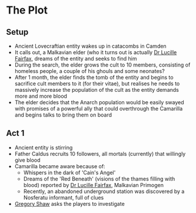 # The Plot

## Setup

* Ancient Lovecraftian entity wakes up in catacombs in Camden
* It calls out, a Malkavian elder (who it turns out is actually [Dr Lucille Fairfax](../3-characters/camarilla.md), dreams of the entity and seeks to find him
* During the search, the elder grows the cult to 10 members, consisting of homeless people, a couple of his ghouls and some neonates?
* After 1 month, the elder finds the tomb of the entity and begins to sacrifice cult members to it (for their vitae), but realises he needs to massively increase the population of the cult as the entity demands more and more blood
* The elder decides that the Anarch population would be easily swayed with promises of a powerful ally that could overthrough the Camarilla and begins talks to bring them on board

## Act 1

* Ancient entity is stirring
* Father Caldus recruits 10 followers, all mortals (currently) that willingly give blood
* Camarilla became aware because of:
  * Whispers in the dark of 'Cain's Angel'
  * Dreams of the 'Red Beneath' (visions of the thames filling with blood) reported by [Dr Lucille Fairfax](../3-characters/camarilla.md), Malkavian Primogen
  * Recently, an abandoned underground station was discovered by a Nosferatu informant, full of clues
* [Gregory Shaw](../3-characters/seneschal-gregory-shaw.md) asks the players to investigate
